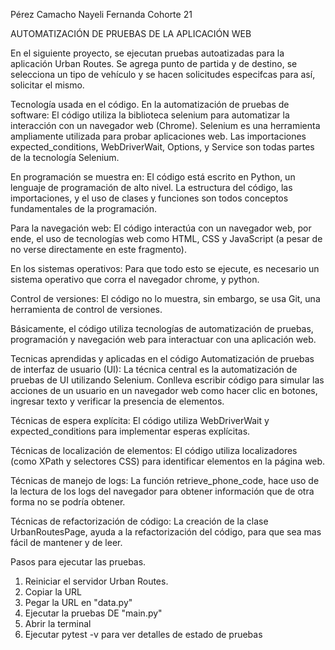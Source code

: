 Pérez Camacho Nayeli Fernanda
Cohorte 21

AUTOMATIZACIÓN DE PRUEBAS DE LA APLICACIÓN WEB

En el siguiente proyecto, 
se ejecutan pruebas autoatizadas para 
la aplicación Urban Routes. 
Se agrega punto de partida y de destino, 
se selecciona un tipo de vehículo y se hacen 
solicitudes especifcas para así,
solicitar el mismo.


Tecnología usada en el código.
En la automatización de pruebas de software:
El código utiliza la biblioteca selenium para automatizar la interacción
con un navegador web (Chrome).
 Selenium es una herramienta ampliamente utilizada para
 probar aplicaciones web.
Las importaciones expected_conditions, WebDriverWait, Options, y Service 
son todas partes de la tecnología Selenium.

En programación se muestra en:
El código está escrito en Python, un lenguaje de programación de alto nivel.
La estructura del código, las importaciones, y el uso de clases y funciones
son todos conceptos fundamentales de la programación.

Para la navegación web:
El código interactúa con un navegador web, por ende, el uso de tecnologías web 
como HTML, CSS y JavaScript (a pesar de no verse directamente en este fragmento).

En los sistemas operativos:
Para que todo esto se ejecute, es necesario un sistema operativo que corra el 
navegador chrome, y python.

Control de versiones:
El código no lo muestra, sin embargo, se usa Git, una herramienta de control
de versiones.

Básicamente, el código utiliza tecnologías de automatización de pruebas, 
programación y navegación web para interactuar con una aplicación web.

Tecnicas aprendidas y aplicadas en el código
Automatización de pruebas de interfaz de usuario (UI):
La técnica central es la automatización de pruebas de UI utilizando Selenium.
Conlleva escribir código para simular las acciones de un usuario en un navegador
web como hacer clic en botones, ingresar texto y verificar la presencia de elementos.

Técnicas de espera explícita:
El código utiliza WebDriverWait y expected_conditions para implementar esperas explícitas.

Técnicas de localización de elementos:
El código utiliza localizadores (como XPath y selectores CSS) para identificar
elementos en la página web. 

Técnicas de manejo de logs:
La función retrieve_phone_code, hace uso de la lectura de los logs del 
navegador para obtener información que de otra forma no se podría obtener.

Técnicas de refactorización de código:
La creación de la clase UrbanRoutesPage, ayuda a la refactorización del código,
para que sea mas fácil de mantener y de leer.

Pasos para ejecutar las pruebas.
1) Reiniciar el servidor Urban Routes.
2) Copiar la URL
3) Pegar la URL en "data.py"
4) Ejecutar la pruebas DE "main.py"
5) Abrir la terminal
6) Ejecutar pytest -v para ver detalles de estado de pruebas

